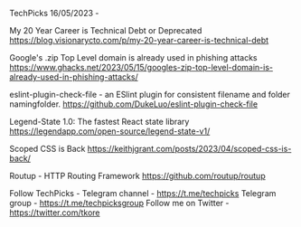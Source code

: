 TechPicks 16/05/2023 -

My 20 Year Career is Technical Debt or Deprecated
https://blog.visionarycto.com/p/my-20-year-career-is-technical-debt

Google's .zip Top Level domain is already used in phishing attacks
https://www.ghacks.net/2023/05/15/googles-zip-top-level-domain-is-already-used-in-phishing-attacks/

eslint-plugin-check-file - an ESlint plugin for consistent filename and folder namingfolder.
https://github.com/DukeLuo/eslint-plugin-check-file

Legend-State 1.0: The fastest React state library
https://legendapp.com/open-source/legend-state-v1/

Scoped CSS is Back
https://keithjgrant.com/posts/2023/04/scoped-css-is-back/

Routup - HTTP Routing Framework
https://github.com/routup/routup

Follow TechPicks -
Telegram channel - https://t.me/techpicks
Telegram group - https://t.me/techpicksgroup
Follow me on Twitter - https://twitter.com/tkore